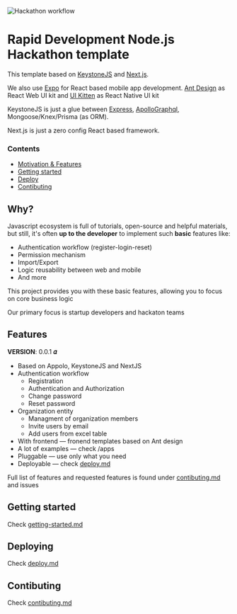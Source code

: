 ![Hackathon workflow](https://image.shutterstock.com/image-vector/banner-hackathon-design-sprintlike-event-260nw-1418226719.jpg)

# Rapid Development Node.js Hackathon template 

This template based on [KeystoneJS](https://github.com/keystonejs/keystone) and [Next.js](https://github.com/vercel/next.js).

We also use [Expo](https://github.com/expo/expo) for React based mobile app development.
[Ant Design](https://github.com/ant-design/ant-design) as React Web UI kit and [UI Kitten](https://github.com/akveo/react-native-ui-kitten) as React Native UI kit 

KeystoneJS is just a glue between [Express](https://github.com/expressjs/express), 
[ApolloGraphql](https://github.com/apollographql/), Mongoose/Knex/Prisma (as ORM).

Next.js is just a zero config React based framework.

### Contents

* [Motivation & Features](#why)
* [Getting started](docs/getting-started.md)
* [Deploy](docs/deploy.md)
* [Contibuting](docs/contributing.md)

## Why?

Javascript ecosystem is full of tutorials, open-source and helpful materials,
but still, it's often **up to the developer** to implement such **basic** features like:
* Authentication workflow (register-login-reset)
* Permission mechanism
* Import/Export
* Logic reusability between web and mobile
* And more

This project provides you with these basic features, allowing you to focus on core business logic 

Our primary focus is startup developers and hackaton teams

## Features

**VERSION**: 0.0.1 **𝛼**

* Based on Appolo, KeystoneJS and NextJS
* Authentication workflow
  * Registration
  * Authentication and Authorization
  * Change password
  * Reset password
* Organization entity
  * Managment of organization members
  * Invite users by email
  * Add users from excel table
* With frontend — fronend templates based on Ant design
* A lot of examples — check /apps
* Pluggable — use only what you need
* Deployable — check [deploy.md](docs/deploy.md)

Full list of features and requested features is found under [contibuting.md](docs/contributing.md) and issues

## Getting started

Check [getting-started.md](docs/getting-started.md)

## Deploying

Check [deploy.md](docs/deploy.md)

## Contibuting

Check [contibuting.md](docs/contributing.md)
